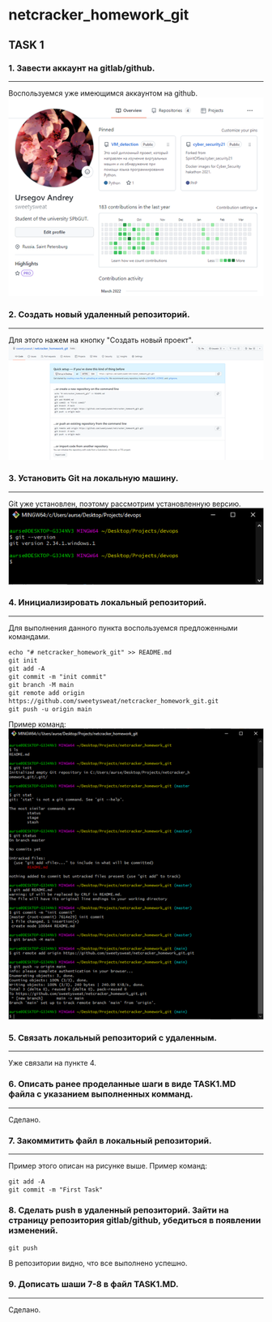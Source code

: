 # netcracker_homework_git
## TASK 1
### 1. Завести аккаунт на gitlab/github.
---
Воспользуемся уже имеющимся аккаунтом на github.
![sample](img/git_acc.png)

### 2. Создать новый удаленный репозиторий.
---
Для этого нажем на кнопку "Создать новый проект".
![sample](img/new_rep.png)

### 3. Установить Git на локальную машину.
---
Git уже установлен, поэтому рассмотрим установленную версию.
![sample](img/git_version.png)

### 4. Инициализировать локальный репозиторий.
---
Для выполнения данного пункта воспользуемся предложенными командами.
```
echo "# netcracker_homework_git" >> README.md
git init
git add -A
git commit -m "init commit"
git branch -M main
git remote add origin https://github.com/sweetysweat/netcracker_homework_git.git
git push -u origin main
```
Пример команд:
![sample](img/init_rep.png)

### 5. Связать локальный репозиторий с удаленным.
---
Уже связали на пункте 4.

### 6. Описать ранее проделанные шаги в виде TASK1.MD файла с указанием выполненных комманд.
---
Сделано.

### 7. Закоммитить файл в локальный репозиторий.
---
Пример этого описан на рисунке выше.
Пример команд:
```
git add -A
git commit -m "First Task"
```

### 8. Сделать push в удаленный репозиторий. Зайти на страницу репозитория gitlab/github, убедиться в появлении изменений.
```
git push
```
В репозитории видно, что все выполнено успешно.

### 9. Дописать шаши 7-8 в файл TASK1.MD.
---
Сделано.

